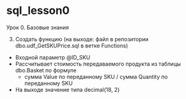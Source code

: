 # sql_lesson0
Урок 0. Базовые знания

3. Создать функцию (на выходе: файл в репозитории dbo.udf_GetSKUPrice.sql в ветке Functions) 
  - Входной параметр @ID_SKU
  - Рассчитывает стоимость передаваемого продукта из таблицы dbo.Basket по формуле 
    - сумма Value по переданному SKU / сумма Quantity по переданному SKU
  - На выходе значение типа decimal(18, 2)
